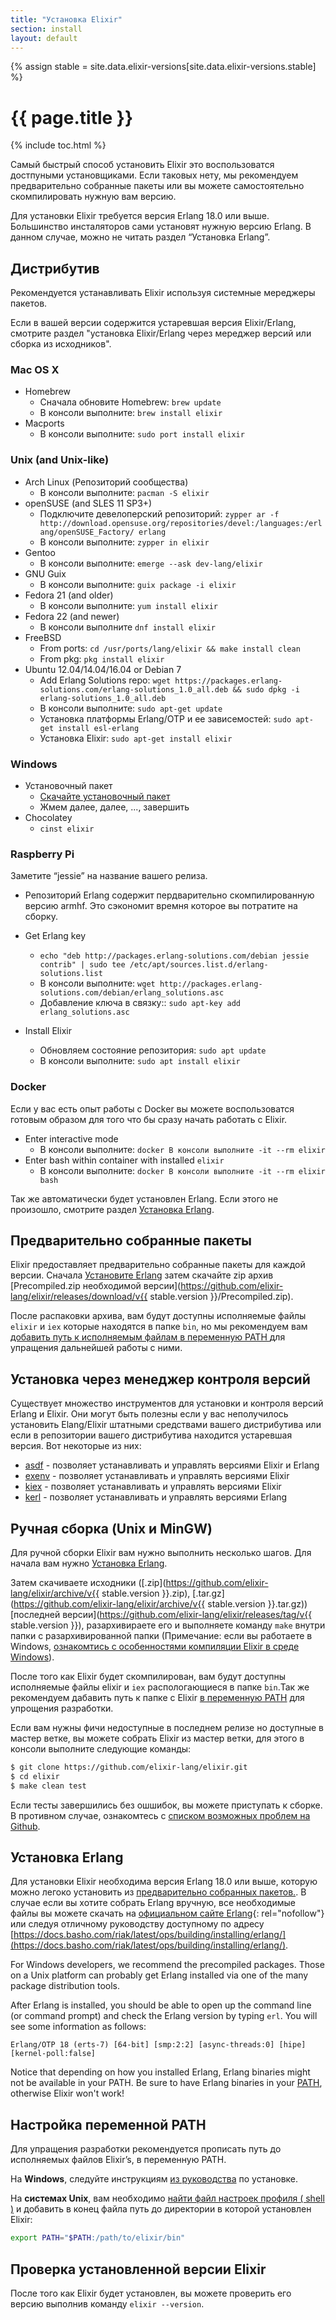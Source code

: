 ```yaml
---
title: "Установка Elixir"
section: install
layout: default
---
```

{% assign stable = site.data.elixir-versions[site.data.elixir-versions.stable] %}

# {{ page.title }}

{% include toc.html %}

Самый быстрый способ установить Elixir это воспользоватся достпуными установщиками. Если таковых нету, мы рекомендуем предварительно собранные пакеты или вы можете самостоятельно скомпилировать нужную вам версию.

Для установки Elixir требуется версия Erlang 18.0 или выше. Большинство инсталяторов сами установят нужную версию Erlang. В данном случае, можно не читать раздел “Установка Erlang”.

## Дистрибутив

Рекомендуется устанавливать Elixir используя системные мереджеры пакетов.

Если в вашей версии содержится устаревшая версия Elixir/Erlang, смотрите раздел "установка Elixir/Erlang через мереджер версий или сборка из исходников".

### Mac OS X

  * Homebrew
    * Сначала обновите Homebrew: `brew update`
    * В консоли выполните: `brew install elixir`
  * Macports
    * В консоли выполните: `sudo port install elixir`

### Unix (and Unix-like)

  * Arch Linux (Репозиторий сообщества)
    * В консоли выполните: `pacman -S elixir`
  * openSUSE (and SLES 11 SP3+)
    * Подключите девелоперский репозиторий: `zypper ar -f http://download.opensuse.org/repositories/devel:/languages:/erlang/openSUSE_Factory/ erlang`
    * В консоли выполните: `zypper in elixir`
  * Gentoo
    * В консоли выполните: `emerge --ask dev-lang/elixir`
  * GNU Guix
    * В консоли выполните: `guix package -i elixir`
  * Fedora 21 (and older)
    * В консоли выполните: `yum install elixir`
  * Fedora 22 (and newer)
    * В консоли выполните `dnf install elixir`
  * FreeBSD
    * From ports: `cd /usr/ports/lang/elixir && make install clean`
    * From pkg: `pkg install elixir`
  * Ubuntu 12.04/14.04/16.04 or Debian 7
    * Add Erlang Solutions repo: `wget https://packages.erlang-solutions.com/erlang-solutions_1.0_all.deb && sudo dpkg -i erlang-solutions_1.0_all.deb`
    * В консоли выполните: `sudo apt-get update`
    * Установка платформы Erlang/OTP и ее зависемостей: `sudo apt-get install esl-erlang`
    * Установка Elixir: `sudo apt-get install elixir`

### Windows

  * Установочный пакет
    * [Скачайте установочный пакет](https://repo.hex.pm/elixir-websetup.exe)
    * Жмем далее, далее, ..., завершить
  * Chocolatey
    * `cinst elixir`

### Raspberry Pi

Заметите “jessie” на название вашего релиза.
  
  * Репозиторий Erlang содержит пердварительно скомпилированную версию armhf.
    Это сэкономит времня которое вы потратите на сборку.
  
  * Get Erlang key   
  
    * `echo "deb http://packages.erlang-solutions.com/debian jessie contrib" | sudo tee /etc/apt/sources.list.d/erlang-solutions.list`    
    * В консоли выполните: `wget http://packages.erlang-solutions.com/debian/erlang_solutions.asc`  
    * Добавление ключа в связку:: `sudo apt-key add erlang_solutions.asc`   
     
  * Install Elixir
    * Обновляем состояние репозитория: `sudo apt update`     
    * В консоли выполните: `sudo apt install elixir`   

### Docker

  Если у вас есть опыт работы с Docker вы можете воспользоватся готовым образом для того что бы сразу начать работать с Elixir.

  * Enter interactive mode
    * В консоли выполните: `docker В консоли выполните -it --rm elixir`
  * Enter bash within container with installed `elixir`
    * В консоли выполните: `docker В консоли выполните -it --rm elixir bash`

Так же автоматически будет установлен Erlang. Если этого не произошло, смотрите раздел [Установка Erlang](/install.html#installing-erlang).

## Предварительно собранные пакеты

Elixir предоставляет предварительно собранные пакеты для каждой версии. Сначала  [Установите Erlang](/install.html#installing-erlang) затем скачайте zip архив [Precompiled.zip необходимой версии](https://github.com/elixir-lang/elixir/releases/download/v{{ stable.version }}/Precompiled.zip).

После распаковки архива, вам будут доступны исполняемые файлы `elixir` и `iex` которые находятся в папке `bin`, но мы рекомендуем вам [добавить путь к исполняемым файлам в переменную PATH ](#setting-path-environment-variable) для упращения дальнейшей работы с ними.

## Установка через менеджер контроля версий

Существует множество инструментов для установки и контроля версий Erlang и Elixir. Они могут быть полезны если у вас неполучилось установить Elang/Elixir штатными средствами вашего дистрибутива или если в репозитории вашего дистрибутива находится устаревшая версия. Вот некоторые из них:

  * [asdf](https://github.com/asdf-vm/asdf) -  позволяет устанавливать и управлять версиями Elixir и Erlang
  * [exenv](https://github.com/mururu/exenv) -  позволяет устанавливать и управлять версиями Elixir
  * [kiex](https://github.com/taylor/kiex) -  позволяет устанавливать и управлять версиями Elixir
  * [kerl](https://github.com/yrashk/kerl) -  позволяет устанавливать и управлять версиями Erlang

## Ручная сборка (Unix и MinGW)

Для ручной сборки Elixir вам нужно выполнить несколько шагов. Для начала вам нужно [Установка Erlang](/install.html#installing-erlang).

Затем скачиваете исходники ([.zip](https://github.com/elixir-lang/elixir/archive/v{{ stable.version }}.zip), [.tar.gz](https://github.com/elixir-lang/elixir/archive/v{{ stable.version }}.tar.gz)) [последней версии](https://github.com/elixir-lang/elixir/releases/tag/v{{ stable.version }}), разархивираете его и выполняете команду `make` внутри папки с разархивированной папки (Примечание: если вы работаете в Windows, [ознакомтись с особенностями компиляции Elixir в среде Windows](https://github.com/elixir-lang/elixir/wiki/Windows)).

После того как Elixir будет скомпилирован, вам будут доступны исполняемые файлы elixir и `iex` распологающиеся в папке `bin`.Так же рекомендуем дабавить путь к папке с Elixir [в переменную PATH](#setting-path-environment-variable) для упрощения разработки.

Если вам нужны фичи недоступные в последнем релизе но доступные в мастер ветке, вы можете собрать Elixir из мастер ветки, для этого в консоли выполните следующие команды:

```bash
$ git clone https://github.com/elixir-lang/elixir.git
$ cd elixir
$ make clean test
```

Если тесты завершились без ошшибок, вы можете приступать к сборке. В противном случае, ознакомтесь с [списком возможных проблем на Github](https://github.com/elixir-lang/elixir).

## Установка Erlang

Для установки Elixir необходима версия Erlang 18.0 или выше, которую можно легоко установить из [предварительно собранных пакетов.](https://www.erlang-solutions.com/resources/download.html). В случае если вы хотите собрать Erlang вручную, все необходимые файлы вы можете скачать на [официальном сайте Erlang](http://www.erlang.org/download.html){: rel="nofollow"} или следуя отличному руководству доступному по адресу  [https://docs.basho.com/riak/latest/ops/building/installing/erlang/](https://docs.basho.com/riak/latest/ops/building/installing/erlang/).

For Windows developers, we recommend the precompiled packages. Those on a Unix platform can probably get Erlang installed via one of the many package distribution tools.

After Erlang is installed, you should be able to open up the command line (or command prompt) and check the Erlang version by typing `erl`. You will see some information as follows:

    Erlang/OTP 18 (erts-7) [64-bit] [smp:2:2] [async-threads:0] [hipe] [kernel-poll:false]

Notice that depending on how you installed Erlang, Erlang binaries might not be available in your PATH. Be sure to have Erlang binaries in your [PATH](https://en.wikipedia.org/wiki/Environment_variable), otherwise Elixir won't work!

## Настройка переменной PATH

Для упращения разработки рекомендуется прописать путь до исполняемых файлов Elixir’s, в переменную PATH.

На **Windows**, следуйте инструкциям [из руководства](http://www.computerhope.com/issues/ch000549.htm) по установке.

На **системах Unix**, вам необходимо [найти файл настроек профиля ( shell )](https://unix.stackexchange.com/a/117470/101951) и добавить в конец файла путь до директории в которой установлен Elixir:

```bash
export PATH="$PATH:/path/to/elixir/bin"
```

## Проверка установленной версии Elixir

После того как Elixir будет установлен, вы можете проверить его версию выполнив команду `elixir --version`.
